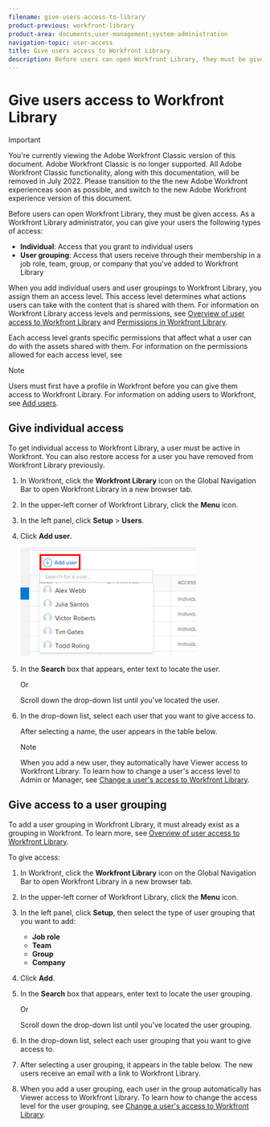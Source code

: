 ```yaml
---
filename: give-users-access-to-library
product-previous: workfront-library
product-area: documents;user-management;system-administration
navigation-topic: user-access
title: Give users access to Workfront Library
description: Before users can open Workfront Library, they must be given access. As a Workfront Library administrator, you can give your users the following types of access - EDIT ME.
---
```


# Give users access to Workfront Library

>[!IMPORTANT]
>
>You're currently viewing the Adobe Workfront Classic version of this document. Adobe Workfront Classic is no longer supported. All Adobe Workfront Classic functionality, along with this documentation, will be removed in July 2022. Please transition to the the new Adobe Workfront experienceas soon as possible, and switch to the new Adobe Workfront experience version of this document.

Before users can open Workfront Library, they must be given access. As a Workfront Library administrator, you can give your users the following types of access:

* **Individual**: Access that you grant to individual users
* **User grouping**: Access that users receive through their membership in a job role, team, group, or company that you've added to Workfront Library

When you add individual users and user groupings to Workfront Library, you assign them an access level. This access level determines what actions users can take with the content that is shared with them. For information on Workfront Library access levels and permissions, see [Overview of user access to Workfront Library](../../../workfront-library/administration-and-setup/user-access/user-access-overview.md) and [Permissions in Workfront Library](../../../workfront-library/administration-and-setup/user-access/permissions-in-workfront-library.md).

Each access level grants specific permissions that affect what a user can do with the assets shared with them. For information on the permissions allowed for each access level, see

>[!NOTE]
>
>Users must first have a profile in Workfront before you can give them access to Workfront Library. For information on adding users to Workfront, see [Add users](../../../administration-and-setup/add-users/create-and-manage-users/add-users.md).

## Give individual access

To get individual access to Workfront Library, a user must be active in Workfront. You can also restore access for a user you have removed from Workfront Library previously.

1. In Workfront, click the **Workfront Library** icon on the Global Navigation Bar to open Workfront Library in a new browser tab.
1. In the upper-left corner of Workfront Library, click the **Menu** icon.
1. In the left panel, click **Setup** > **Users**.
1. Click **Add user**.

   ![](assets/add-workfront-library-user-350x216.png)

1. In the **Search** box that appears, enter text to locate the user.

   Or

   Scroll down the drop-down list until you've located the user.

1. In the drop-down list, select each user that you want to give access to.

   After selecting a name, the user appears in the table below.

   >[!NOTE]
   >
   >When you add a new user, they automatically have Viewer access to Workfront Library. To learn how to change a user's access level to Admin or Manager, see [Change a user's access to Workfront Library](../../../workfront-library/administration-and-setup/user-access/change-user-access.md).

## Give access to a user grouping

To add a user grouping in Workfront Library, it must already exist as a grouping in Workfront. To learn more, see [Overview of user access to Workfront Library](../../../workfront-library/administration-and-setup/user-access/user-access-overview.md).

To give access:

1. In Workfront, click the **Workfront Library** icon on the Global Navigation Bar to open Workfront Library in a new browser tab.
1. In the upper-left corner of Workfront Library, click the **Menu** icon.
1. In the left panel, click **Setup**, then select the type of user grouping that you want to add:

   * **Job role** 
   * **Team** 
   * **Group** 
   * **Company**

1. Click **Add**.
1. In the **Search** box that appears, enter text to locate the user grouping.

   Or

   Scroll down the drop-down list until you've located the user grouping.

1. In the drop-down list, select each user grouping that you want to give access to.
1. After selecting a user grouping, it appears in the table below. The new users receive an email with a link to Workfront Library.
1. When you add a user grouping, each user in the group automatically has Viewer access to Workfront Library. To learn how to change the access level for the user grouping, see [Change a user's access to Workfront Library](../../../workfront-library/administration-and-setup/user-access/change-user-access.md).


